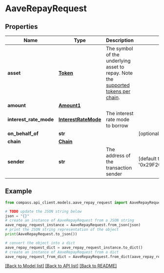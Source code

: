 # AaveRepayRequest


## Properties

Name | Type | Description | Notes
------------ | ------------- | ------------- | -------------
**asset** | [**Token**](Token.md) | The symbol of the underlying asset to repay. Note the [supported tokens per chain](/#/#token-table). | 
**amount** | [**Amount1**](Amount1.md) |  | 
**interest_rate_mode** | [**InterestRateMode**](InterestRateMode.md) | The interest rate mode to borrow | 
**on_behalf_of** | **str** |  | [optional] 
**chain** | [**Chain**](Chain.md) |  | 
**sender** | **str** | The address of the transaction sender | [default to '0x29F20a192328eF1aD35e1564aBFf4Be9C5ce5f7B']

## Example

```python
from compass.api_client.models.aave_repay_request import AaveRepayRequest

# TODO update the JSON string below
json = "{}"
# create an instance of AaveRepayRequest from a JSON string
aave_repay_request_instance = AaveRepayRequest.from_json(json)
# print the JSON string representation of the object
print(AaveRepayRequest.to_json())

# convert the object into a dict
aave_repay_request_dict = aave_repay_request_instance.to_dict()
# create an instance of AaveRepayRequest from a dict
aave_repay_request_from_dict = AaveRepayRequest.from_dict(aave_repay_request_dict)
```
[[Back to Model list]](../README.md#documentation-for-models) [[Back to API list]](../README.md#documentation-for-api-endpoints) [[Back to README]](../README.md)


